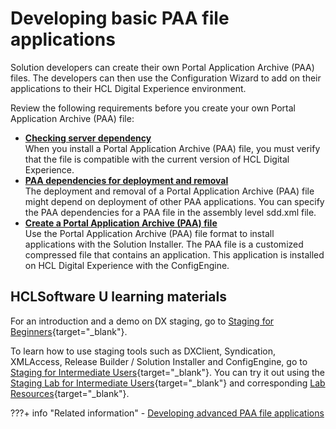 # Developing basic PAA file applications

Solution developers can create their own Portal Application Archive \(PAA\) files. The developers can then use the Configuration Wizard to add on their applications to their HCL Digital Experience environment.

Review the following requirements before you create your own Portal Application Archive \(PAA\) file:

-   **[Checking server dependency](dep_check_paa.md)**  
When you install a Portal Application Archive \(PAA\) file, you must verify that the file is compatible with the current version of HCL Digital Experience.
-   **[PAA dependencies for deployment and removal](add_paa_dependency.md)**  
The deployment and removal of a Portal Application Archive \(PAA\) file might depend on deployment of other PAA applications. You can specify the PAA dependencies for a PAA file in the assembly level sdd.xml file.
-   **[Create a Portal Application Archive \(PAA\) file](../developing_basic_paa_app/creating_paa_file/index.md)**  
Use the Portal Application Archive \(PAA\) file format to install applications with the Solution Installer. The PAA file is a customized compressed file that contains an application. This application is installed on HCL Digital Experience with the ConfigEngine.

## HCLSoftware U learning materials

For an introduction and a demo on DX staging, go to [Staging for Beginners](https://hclsoftwareu.hcltechsw.com/component/axs/?view=sso_config&id=3&forward=https%3A%2F%2Fhclsoftwareu.hcltechsw.com%2Fcourses%2Flesson%2F%3Fid%3D505){target="_blank"}.

To learn how to use staging tools such as DXClient, Syndication, XMLAccess, Release Builder / Solution Installer and ConfigEngine, go to [Staging for Intermediate Users](https://hclsoftwareu.hcltechsw.com/component/axs/?view=sso_config&id=3&forward=https%3A%2F%2Fhclsoftwareu.hcltechsw.com%2Fcourses%2Flesson%2F%3Fid%3D3328){target="_blank"}. You can try it out using the [Staging Lab for Intermediate Users](https://hclsoftwareu.hcltechsw.com/images/Lc4sMQCcN5uxXmL13gSlsxClNTU3Mjc3NTc4MTc2/DS_Academy/DX/Administrator/HDX-ADM-200_Staging_Lab.pdf){target="_blank"} and corresponding [Lab Resources](https://hclsoftwareu.hcltechsw.com/images/Lc4sMQCcN5uxXmL13gSlsxClNTU3Mjc3NTc4MTc2/DS_Academy/DX/Administrator/HDX-ADM-200_Staging_Lab_Resources.zip){target="_blank"}.

???+ info "Related information"
    - [Developing advanced PAA file applications](../developing_adv_paa_app/index.md)

